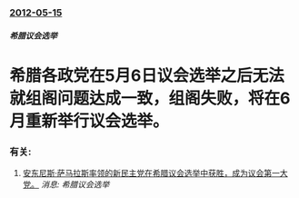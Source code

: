 ### [2012-05-15](/news/2012/05/15/index.md)

##### 希腊议会选举
#  希腊各政党在5月6日议会选举之后无法就组阁问题达成一致，组阁失败，将在6月重新举行议会选举。




### 有关:

1. [ 安东尼斯·萨马拉斯率领的新民主党在希腊议会选举中获胜，成为议会第一大党。](/news/2012/06/17/安东尼斯-萨马拉斯率领的新民主党在希腊议会选举中获胜-成为议会第一大党.md) _消息: 希腊议会选举_
